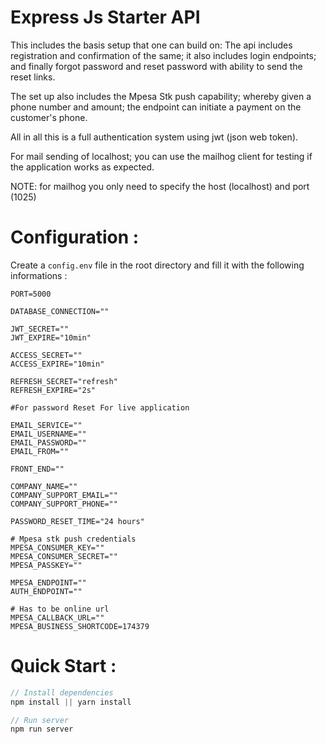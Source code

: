 # Express Js Starter API

This includes the basis setup that one can build on: The api includes registration and confirmation of the same; it also includes login endpoints; and finally forgot password and reset password with ability to send the reset links.

The set up also includes the Mpesa Stk push capability; whereby given a phone number and amount; the endpoint can initiate a payment on the customer's phone.

All in all this is a full authentication system using jwt (json web token).

For mail sending of localhost; you can use the mailhog client for testing if the application works as expected. 

NOTE: for mailhog you only need to specify the host (localhost) and port (1025)


# Configuration :
Create a ```config.env``` file in the root directory and fill it with the following informations :

```
PORT=5000

DATABASE_CONNECTION=""

JWT_SECRET=""
JWT_EXPIRE="10min"

ACCESS_SECRET=""
ACCESS_EXPIRE="10min"

REFRESH_SECRET="refresh"
REFRESH_EXPIRE="2s"

#For password Reset For live application

EMAIL_SERVICE=""
EMAIL_USERNAME=""
EMAIL_PASSWORD=""
EMAIL_FROM=""

FRONT_END=""

COMPANY_NAME=""
COMPANY_SUPPORT_EMAIL=""
COMPANY_SUPPORT_PHONE=""

PASSWORD_RESET_TIME="24 hours"

# Mpesa stk push credentials
MPESA_CONSUMER_KEY=""
MPESA_CONSUMER_SECRET=""
MPESA_PASSKEY=""

MPESA_ENDPOINT=""
AUTH_ENDPOINT=""

# Has to be online url
MPESA_CALLBACK_URL=""
MPESA_BUSINESS_SHORTCODE=174379

```

# Quick Start :
```Javascript
// Install dependencies
npm install || yarn install

// Run server
npm run server

```